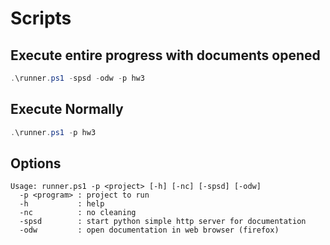 # Scripts

## Execute entire progress with documents opened

```ps1
.\runner.ps1 -spsd -odw -p hw3
```

## Execute Normally

```ps1
.\runner.ps1 -p hw3
```

## Options

```
Usage: runner.ps1 -p <project> [-h] [-nc] [-spsd] [-odw]
  -p <program> : project to run
  -h           : help
  -nc          : no cleaning
  -spsd        : start python simple http server for documentation
  -odw         : open documentation in web browser (firefox)
```